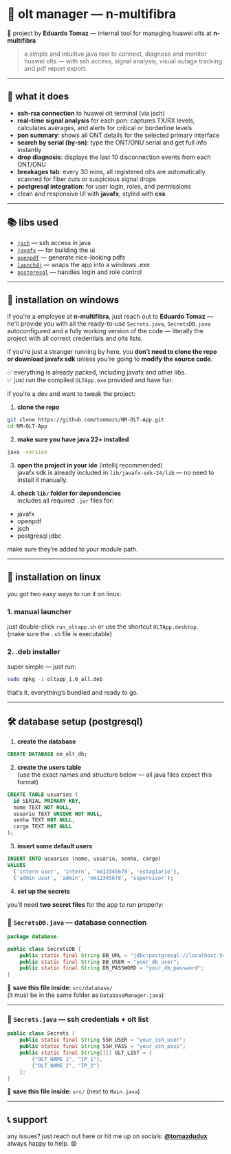 # 🧠 olt manager — n-multifibra

🔧 project by **Eduardo Tomaz** — internal tool for managing huawei olts at **n-multifibra**

> a simple and intuitive java tool to connect, diagnose and monitor huawei olts — with ssh access, signal analysis, visual outage tracking and pdf report export.

---

## 🚀 what it does

- **ssh-rsa connection** to huawei olt terminal (via jsch)  
- **real-time signal analysis** for each pon: captures TX/RX levels, calculates averages, and alerts for critical or borderline levels  
- **pon summary**: shows all ONT details for the selected primary interface  
- **search by serial (by-sn)**: type the ONT/ONU serial and get full info instantly  
- **drop diagnosis**: displays the last 10 disconnection events from each ONT/ONU  
- **breakages tab**: every 30 mins, all registered olts are automatically scanned for fiber cuts or suspicious signal drops  
- **postgresql integration**: for user login, roles, and permissions  
- clean and responsive UI with **javafx**, styled with **css** 

---

## 📚 libs used

- [`jsch`](http://www.jcraft.com/jsch/) — ssh access in java  
- [`javafx`](https://openjfx.io/) — for building the ui  
- [`openpdf`](https://github.com/LibrePDF/OpenPDF) — generate nice-looking pdfs  
- [`launch4j`](http://launch4j.sourceforge.net/) — wraps the app into a windows .exe  
- [`postgresql`](https://jdbc.postgresql.org/) — handles login and role control  

---

## 💾 installation on windows

if you're a employee at **n-multifibra**, just reach out to **Eduardo Tomaz** — he'll provide you with all the ready-to-use `Secrets.java`, `SecretsDB.java` autoconfigured and a fully working version of the code — literally the project with all correct credentials and olts lists. <br>

if you're just a stranger running by here, you **don’t need to clone the repo or download javafx sdk** unless you're going to **modify the source code**.

✅ everything is already packed, including javafx and other libs.  
✅ just run the compiled `OLTApp.exe` provided and have fun.

if you're a dev and want to tweak the project:

1. **clone the repo**

```bash
git clone https://github.com/toomazs/NM-OLT-App.git
cd NM-OLT-App
```

2. **make sure you have java 22+ installed**

```bash
java -version
```

3. **open the project in your ide** (intellij recommended)  
javafx sdk is already included in `lib/javafx-sdk-24/lib` — no need to install it manually.

4. **check `lib/` folder for dependencies**  
includes all required `.jar` files for:
- javafx
- openpdf
- jsch
- postgresql jdbc

make sure they’re added to your module path.

---

## 🐧 installation on linux

you got two easy ways to run it on linux:

### 1. manual launcher  
just double-click `run_oltapp.sh` or use the shortcut `OLTApp.desktop`.  
(make sure the `.sh` file is executable)

### 2. .deb installer  
super simple — just run:

```bash
sudo dpkg -i oltapp_1.0_all.deb
```

that’s it. everything’s bundled and ready to go.

---

## 🛠️ database setup (postgresql)

1. **create the database**

```sql
CREATE DATABASE nm_olt_db;
```

2. **create the users table**  
(use the exact names and structure below — all java files expect this format)

```sql
CREATE TABLE usuarios (
  id SERIAL PRIMARY KEY,
  nome TEXT NOT NULL,
  usuario TEXT UNIQUE NOT NULL,
  senha TEXT NOT NULL,
  cargo TEXT NOT NULL
);
```

3. **insert some default users**

```sql
INSERT INTO usuarios (nome, usuario, senha, cargo)
VALUES
  ('intern user', 'intern', 'nm12345678', 'estagiario'),
  ('admin user', 'admin', 'nm12345678', 'supervisor');
```

4. **set up the secrets**

you’ll need **two secret files** for the app to run properly:

### 🔐 `SecretsDB.java` — database connection

```java
package database;

public class SecretsDB {
    public static final String DB_URL = "jdbc:postgresql://localhost:5432/nm_olt_db";
    public static final String DB_USER = "your_db_user";
    public static final String DB_PASSWORD = "your_db_password";
}
```

📁 **save this file inside:** `src/database/`  
(it must be in the same folder as `DatabaseManager.java`)

---

### 🔐 `Secrets.java` — ssh credentials + olt list

```java
public class Secrets {
    public static final String SSH_USER = "your_ssh_user";
    public static final String SSH_PASS = "your_ssh_pass";
    public static final String[][] OLT_LIST = {
        {"OLT_NAME_1", "IP_1"},
        {"OLT_NAME_2", "IP_2"}
    };
}
```

📁 **save this file inside:** `src/` (next to `Main.java`)

---

## 📞 support

any issues? just reach out here or hit me up on socials: [**@tomazdudux**](https://www.instagram.com/tomazdudux/) <br>
always happy to help. 😄
